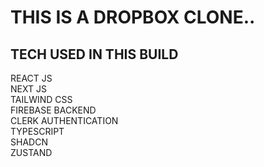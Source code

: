 # THIS IS A DROPBOX CLONE..

## TECH USED IN THIS BUILD

REACT JS <br>
NEXT JS <br>
TAILWIND CSS <br>
FIREBASE BACKEND <br>
CLERK AUTHENTICATION <br>
TYPESCRIPT <br>
SHADCN <br>
ZUSTAND <br>
